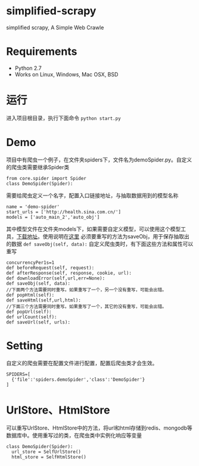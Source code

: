 # simplified-scrapy
simplified scrapy, A Simple Web Crawle
# Requirements
+ Python 2.7
+ Works on Linux, Windows, Mac OSX, BSD
# 运行
进入项目根目录，执行下面命令
`python start.py`
# Demo
项目中有爬虫一个例子，在文件夹spiders下，文件名为demoSpider.py。自定义的爬虫类需要继承Spider类
```
from core.spider import Spider 
class DemoSpider(Spider):
```
需要给爬虫定义一个名字，配置入口链接地址，与抽取数据用到的模型名称
```
name = 'demo-spider'
start_urls = ['http://health.sina.com.cn/']
models = ['auto_main_2','auto_obj']
```
其中模型文件在文件夹models下，如果需要自定义模型，可以使用这个模型工具，[下载地址](https://github.com/yiyedata/yiyespider/raw/master/publish/yiyeclient_0.9.zip)。使用说明在[这里](https://github.com/yiyedata/yiyespider/raw/master/%E4%B8%80%E4%B8%9A%E5%88%86%E5%B8%83%E5%BC%8F%E9%80%9A%E7%94%A8%E9%87%87%E9%9B%86%E7%B3%BB%E7%BB%9F%E6%A8%A1%E5%9E%8B%E5%B7%A5%E5%85%B7%E6%96%87%E6%A1%A3.docx)
必须要重写的方法为saveObj，用于保存抽取出的数据
`def saveObj(self, data):`
自定义爬虫类时，有下面这些方法和属性可以重写
```
concurrencyPer1s=1
def beforeRequest(self, request):
def afterResponse(self, response, cookie, url):
def downloadError(self,url,err=None):
def saveObj(self, data):
//下面两个方法需要同时重写。如果重写了一个，另一个没有重写，可能会出错。
def popHtml(self):
def saveHtml(self,url,html):
//下面三个方法需要同时重写。如果重写了一个，其它的没有重写，可能会出错。
def popUrl(self):
def urlCount(self):
def saveUrl(self, urls):
```
# Setting
自定义的爬虫需要在配置文件进行配置，配置后爬虫类才会生效。
```
SPIDERS=[
  {'file':'spiders.demoSpider','class':'DemoSpider'}
]
```

# UrlStore、HtmlStore
可以重写UrlStore、HtmlStore中的方法，将url和html存储到redis、mongodb等数据库中。使用重写过的类，在爬虫类中实例化响应等变量
```
class DemoSpider(Spider):
  url_store = SelfUrlStore()
  html_store = SelfHtmlStore()
```

